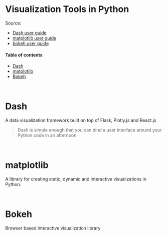 # Visualization Tools in Python

Source:
* [Dash user guide](https://dash.plotly.com/)
* [matplotlib user guide](https://matplotlib.org/3.3.1/users/index.html)
* [bokeh user guide](https://docs.bokeh.org/en/latest/docs/user_guide.html)

#### Table of contents

* [Dash](#dash)
* [matplotlib](#matplotlib)
* [Bokeh](#bokeh)

&nbsp;
# Dash
A data visualization framework built on top of Flask, Plotly.js and React.js

> Dash is simple enough that you can bind a user interface around your Python code in an afternoon.


&nbsp;
# matplotlib
A library for creating static, dynamic and interactive visualizations in Python.


&nbsp;
# Bokeh
Browser based interactive visualization library
